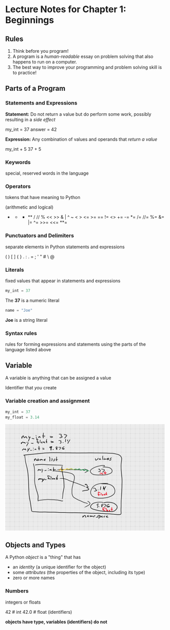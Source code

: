 # Lecture Notes for Chapter 1: Beginnings

## Rules

1. Think before you program!
1. A program is a _human-readable_ essay on problem solving that also happens to run on a computer.
1. The best way to improve your programming and problem solving skill is to practice!

## Parts of a Program

### Statements and Expressions

**Statement:** Do not return a value but do perform some work, possibly resulting in a _side effect_

my_int = 37
answer = 42

**Expression:** Any combination of values and operands that _return a value_

my_int + 5
37 + 5

### Keywords

special, reserved words in the language

### Operators

tokens that have meaning to Python

(arithmetic and logical)

- - - ** / // %
      << >> & | ^ ~
      < > <= >= == != <>
      += -= \*= /= //= %=
      &= |= ^= >>= <<= **=

### Punctuators and Delimiters

separate elements in Python statements and expressions

( ) [ ] { }
. : . = ;
' " # \ @

### Literals

fixed values that appear in statements and expressions

```python
my_int = 37
```

The **37** is a numeric literal

```python
name = "Joe"
```

**Joe** is a string literal

### Syntax rules

rules for forming expressions and statements using the parts of the language listed above

## Variable

A variable is anything that can be assigned a value

Identifier that _you_ create

### Variable creation and assignment

```python
my_int = 37
my_float = 3.14
```

![figure1.1](figure1.1.png)

## Objects and Types

A Python _object_ is a "thing" that has

- an _identity_ (a unique identifier for the object)
- some _attributes_ (the properties of the object, including its type)
- zero or more names

### Numbers

integers or floats

42 # int
42.0 # float (identifiers)

**objects have type, variables (identifiers) do not**
